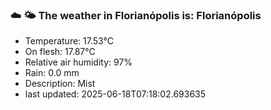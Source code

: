 ### ☁️ 🌤️  The weather in Florianópolis is: Florianópolis

- Temperature: 17.53°C
- On flesh: 17.87°C
- Relative air humidity: 97%
- Rain: 0.0 mm
- Description: Mist
- last updated: 2025-06-18T07:18:02.693635
